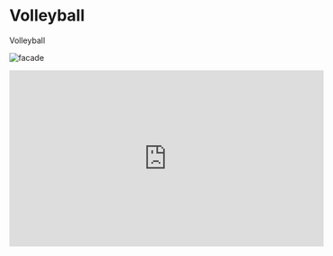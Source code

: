 # Volleyball
Volleyball

![facade](https://cdn.britannica.com/81/198481-050-10CED2D9/Gilberto-Godoy-Filho-ball-Brazil-Argentina-volleyball-2007.jpg)

<iframe width="560" height="315" src="https://www.youtube.com/embed/tNeyT_t2XfE?si=WuH-Gp8qDCU1KRvw" title="YouTube video player" frameborder="0" allow="accelerometer; autoplay; clipboard-write; encrypted-media; gyroscope; picture-in-picture; web-share" allowfullscreen></iframe>
